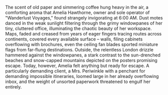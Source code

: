 The scent of old paper and simmering coffee hung heavy in the air, a comforting aroma that Amelia Hawthorne, owner and sole operator of "Wanderlust Voyages," found strangely invigorating at 6:00 AM.  Dust motes danced in the weak sunlight filtering through the grimy windowpanes of her tiny, cluttered office, illuminating the chaotic beauty of her workspace.  Maps, faded and creased from years of eager fingers tracing routes across continents, covered every available surface – walls, filing cabinets overflowing with brochures, even the ceiling fan blades sported miniature flags from far-flung destinations.  Outside, the relentless London drizzle hammered against the windowpanes, a stark contrast to the sun-drenched beaches and snow-capped mountains depicted on the posters promising escape.  Today, however, Amelia felt anything but ready for escape. A particularly demanding client, a Mrs. Periwinkle with a penchant for demanding impossible itineraries, loomed large in her already overflowing inbox, and the weight of unsorted paperwork threatened to engulf her entirely.
